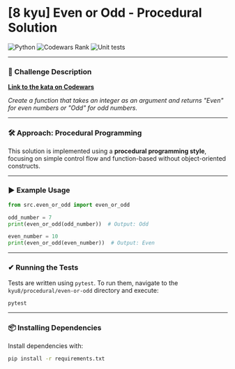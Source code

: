 # [8 kyu] Even or Odd - Procedural Solution

![Python](https://img.shields.io/badge/Python-3.x-informational?style=flat&logo=python&logoColor=white)
![Codewars Rank](https://img.shields.io/badge/Rank-8%20kyu-blue?style=flat&logo=codewars&logoColor=white)
![Unit tests](https://img.shields.io/badge/Unit%20Tests-pytest-success?style=flat&logo=python&logoColor=white)

---

### 🧩 Challenge Description

**[Link to the kata on Codewars](https://www.codewars.com/kata/53da3dbb4a5168369a0000fe)**

_Create a function that takes an integer as an argument and returns "Even" for even numbers or "Odd" for odd numbers._

---

### 🛠 Approach: Procedural Programming

This solution is implemented using a **procedural programming style**, focusing on simple control flow and function-based without object-oriented constructs.

---

### ▶ Example Usage

```python
from src.even_or_odd import even_or_odd

odd_number = 7
print(even_or_odd(odd_number))  # Output: Odd

even_number = 10
print(even_or_odd(even_number))  # Output: Even
```

---

### ✔ Running the Tests

Tests are written using `pytest`.
To run them, navigate to the `kyu8/procedural/even-or-odd` directory and execute:

```bash
pytest
```

---

### 📦 Installing Dependencies

Install dependencies with:

```bash
pip install -r requirements.txt
```
